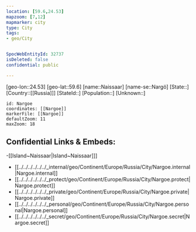 ```yaml
---
location: [59.6,24.53]
mapzoom: [7,12] 
mapmarker: city 
type: City
tags:
- geo/City


SpocWebEntityId: 32737
isDeleted: false
confidential: public

---
```

[geo-lon::24.53]
[geo-lat::59.6]
[name::Naissaar]
[name-se::Nargö]
[State::]
[Country::[[Russia]]]
[StateId::]
[Population::]
[Unknown::]


```leaflet
id: Nargoe
coordinates: [[Nargoe]]
markerFile: [[Nargoe]]
defaultZoom: 11 
maxZoom: 18
```


## Confidential Links & Embeds: 
-[[Island~Naissaar|Island~Naissaar]]] 
- [[../../../../../../_internal/geo/Continent/Europe/Russia/City/Nargoe.internal|Nargoe.internal]] 
- [[../../../../../../_protect/geo/Continent/Europe/Russia/City/Nargoe.protect|Nargoe.protect]] 
- [[../../../../../../_private/geo/Continent/Europe/Russia/City/Nargoe.private|Nargoe.private]] 
- [[../../../../../../_personal/geo/Continent/Europe/Russia/City/Nargoe.personal|Nargoe.personal]] 
- [[../../../../../../_secret/geo/Continent/Europe/Russia/City/Nargoe.secret|Nargoe.secret]] 
